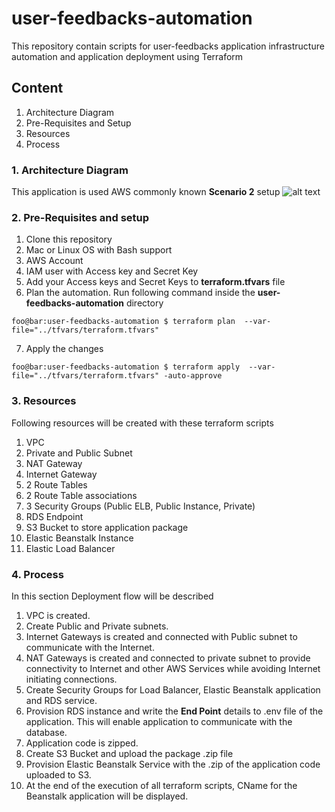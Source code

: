 # user-feedbacks-automation
This repository contain scripts for user-feedbacks application infrastructure automation and application deployment using Terraform

## Content 

1. Architecture Diagram
2. Pre-Requisites  and Setup
3. Resources
4. Process

### 1. Architecture Diagram
This application is used AWS commonly known **Scenario 2** setup
![alt text](https://docs.aws.amazon.com/vpc/latest/userguide/images/nat-gateway-diagram.png)

### 2. Pre-Requisites and setup
1. Clone this repository
2. Mac or Linux OS with Bash support
3. AWS Account
4. IAM user with Access key and Secret Key
5. Add your Access keys and Secret Keys to **terraform.tfvars** file
6. Plan the automation. Run following command inside the **user-feedbacks-automation** directory
```console
foo@bar:user-feedbacks-automation $ terraform plan  --var-file="../tfvars/terraform.tfvars"
```
7. Apply the changes
```console
foo@bar:user-feedbacks-automation $ terraform apply  --var-file="../tfvars/terraform.tfvars" -auto-approve
```

### 3. Resources

Following resources will be created with these terraform scripts
1. VPC
2. Private and Public Subnet
3. NAT Gateway
4. Internet Gateway
5. 2 Route Tables
6. 2 Route Table associations
7. 3 Security Groups (Public ELB, Public Instance, Private)
8. RDS Endpoint
9. S3 Bucket to store application package
10. Elastic Beanstalk Instance
11. Elastic Load Balancer

### 4. Process
In this section Deployment flow will be described
1. VPC is created.
2. Create Public and Private subnets.
3. Internet Gateways is created and connected with Public subnet to communicate with the Internet.
4. NAT Gateways is created and connected to private subnet to provide connectivity to Internet and other AWS Services while avoiding Internet initiating connections.
5. Create Security Groups for Load Balancer, Elastic Beanstalk application and RDS service.
6. Provision RDS instance and write the **End Point** details to .env file of the application. This will enable application to communicate with the database.
7. Application code is zipped.
7. Create S3 Bucket and upload the package .zip file
9. Provision Elastic Beanstalk Service with the .zip of the application code uploaded to S3.
10. At the end of the execution of all terraform scripts, CName for the Beanstalk application will be displayed.